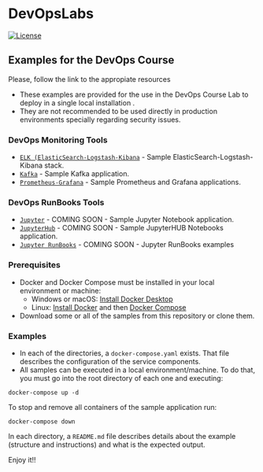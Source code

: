# DevOpsLabs
[![License](https://img.shields.io/badge/License-Apache%202.0-blue.svg)](https://github.com/JuanLuisGozaloFdez/DevOpsLabs/blob/main/LICENSE)

## Examples for the DevOps Course

Please, follow the link to the appropiate resources

- These examples are provided for the use in the DevOps Course Lab to deploy in a single local installation . 
- They are not recommended to be used directly in production environments specially regarding security issues.

### DevOps Monitoring Tools
- [`ELK (ElasticSearch-Logstash-Kibana`](https://github.com/JuanLuisGozaloFdez/DevOpsLabs/tree/main/elk) - Sample ElasticSearch-Logstash-Kibana stack.
- [`Kafka`](https://github.com/JuanLuisGozaloFdez/DevOpsLabs/tree/main/kafka) - Sample Kafka application.
- [`Prometheus-Grafana`](https://github.com/JuanLuisGozaloFdez/DevOpsLabs/tree/main/prometheus-grafana) - Sample Prometheus and Grafana applications.

### DevOps RunBooks Tools
- [`Jupyter`](https://github.com/JuanLuisGozaloFdez/DevOpsLab/tree/main/jupyter) - COMING SOON - Sample Jupyter Notebook application.
- [`JupyterHub`](https://github.com/JuanLuisGozaloFdez/DevOpsLab/tree/main/jupyterhub) - COMING SOON - Sample JupyterHUB Notebooks application.
- [`Jupyter RunBooks`](https://github.com/JuanLuisGozaloFdez/DevOpsLab/tree/main/jupyter-runbooks) - COMING SOON - Jupyter RunBooks examples


### Prerequisites

- Docker and Docker Compose must be installed in your local environment or machine:
  - Windows or macOS:
    [Install Docker Desktop](https://www.docker.com/get-started)
  - Linux: [Install Docker](https://www.docker.com/get-started) and then
    [Docker Compose](https://github.com/docker/compose)
- Download some or all of the samples from this repository or clone them.

### Examples

- In each of the directories, a `docker-compose.yaml` exists. That file describes the configuration of the service components. 
- All samples can be executed in a local environment/machine. To do that, you must go into the root directory of each one and executing:

```console
docker-compose up -d
```
To stop and remove all containers of the sample application run:

```console
docker-compose down
```

In each directory, a `README.md` file describes details about the example (structure and instructions) and
what is the expected output.

Enjoy it!!
